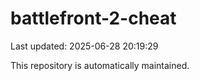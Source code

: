 # battlefront-2-cheat

Last updated: 2025-06-28 20:19:29

This repository is automatically maintained.
